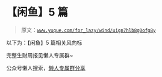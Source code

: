 # 【闲鱼】5 篇

> 原文：[`www.yuque.com/for_lazy/wind/uign7hlb8g0ofg8y`](https://www.yuque.com/for_lazy/wind/uign7hlb8g0ofg8y)

以下为：【闲鱼】5 篇相关风向标

完整生财周报见懒人专属群~

公众号懒人搜索，[懒人专属群分享](https://lazybook.fun/#/blog/group)